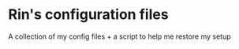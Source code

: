 # Rin's configuration files

A collection of my config files + a script to help me restore my setup

